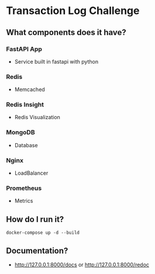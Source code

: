 # Transaction Log Challenge

## What components does it have?

### FastAPI App

- Service built in fastapi with python

### Redis

- Memcached

### Redis Insight

- Redis Visualization

### MongoDB

- Database

### Nginx

- LoadBalancer

### Prometheus

- Metrics

## How do I run it?
    docker-compose up -d --build

## Documentation?

- http://127.0.0.1:8000/docs or http://127.0.0.1:8000/redoc

